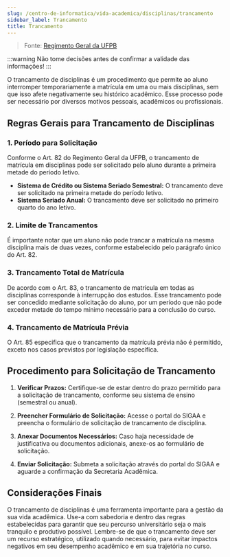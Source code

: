 ```yaml
---
slug: /centro-de-informatica/vida-academica/disciplinas/trancamento
sidebar_label: Trancamento
title: Trancamento
---
```


> Fonte: [Regimento Geral da UFPB](https://www.ufpb.br/sods/contents/menu/copy_of_regimentos/regimento-geral)

:::warning
Não tome decisões antes de confirmar a validade das informações!
:::


O trancamento de disciplinas é um procedimento que permite ao aluno interromper temporariamente a matrícula em uma ou mais disciplinas, sem que isso afete negativamente seu histórico acadêmico. Esse processo pode ser necessário por diversos motivos pessoais, acadêmicos ou profissionais.

## Regras Gerais para Trancamento de Disciplinas

### 1. Período para Solicitação

Conforme o Art. 82 do Regimento Geral da UFPB, o trancamento de matrícula em disciplinas pode ser solicitado pelo aluno durante a primeira metade do período letivo. 

- **Sistema de Crédito ou Sistema Seriado Semestral:** O trancamento deve ser solicitado na primeira metade do período letivo.
- **Sistema Seriado Anual:** O trancamento deve ser solicitado no primeiro quarto do ano letivo.

### 2. Limite de Trancamentos

É importante notar que um aluno não pode trancar a matrícula na mesma disciplina mais de duas vezes, conforme estabelecido pelo parágrafo único do Art. 82.

### 3. Trancamento Total de Matrícula

De acordo com o Art. 83, o trancamento de matrícula em todas as disciplinas corresponde à interrupção dos estudos. Esse trancamento pode ser concedido mediante solicitação do aluno, por um período que não pode exceder metade do tempo mínimo necessário para a conclusão do curso.

### 4. Trancamento de Matrícula Prévia

O Art. 85 especifica que o trancamento da matrícula prévia não é permitido, exceto nos casos previstos por legislação específica.

## Procedimento para Solicitação de Trancamento

1. **Verificar Prazos:** Certifique-se de estar dentro do prazo permitido para a solicitação de trancamento, conforme seu sistema de ensino (semestral ou anual).

2. **Preencher Formulário de Solicitação:** Acesse o portal do SIGAA e preencha o formulário de solicitação de trancamento de disciplina.

3. **Anexar Documentos Necessários:** Caso haja necessidade de justificativa ou documentos adicionais, anexe-os ao formulário de solicitação.

4. **Enviar Solicitação:** Submeta a solicitação através do portal do SIGAA e aguarde a confirmação da Secretaria Acadêmica.

## Considerações Finais

O trancamento de disciplinas é uma ferramenta importante para a gestão da sua vida acadêmica. Use-a com sabedoria e dentro das regras estabelecidas para garantir que seu percurso universitário seja o mais tranquilo e produtivo possível. Lembre-se de que o trancamento deve ser um recurso estratégico, utilizado quando necessário, para evitar impactos negativos em seu desempenho acadêmico e em sua trajetória no curso.

